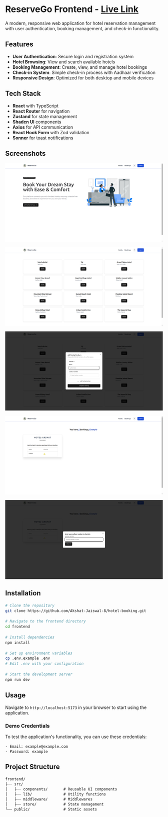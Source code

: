 # ReserveGo Frontend - [Live Link](https://hotel-booking-seven-eta.vercel.app/)

A modern, responsive web application for hotel reservation management with user authentication, booking management, and check-in functionality.

## Features

- **User Authentication**: Secure login and registration system
- **Hotel Browsing**: View and search available hotels
- **Booking Management**: Create, view, and manage hotel bookings
- **Check-in System**: Simple check-in process with Aadhaar verification
- **Responsive Design**: Optimized for both desktop and mobile devices

## Tech Stack

- **React** with TypeScript
- **React Router** for navigation
- **Zustand** for state management
- **Shadcn UI** components
- **Axios** for API communication
- **React Hook Form** with Zod validation
- **Sonner** for toast notifications

## Screenshots


![Login Page](/frontend/demo-images/home.png)

![Hotels Page](/frontend/demo-images/hotels.png)

![Hotel booking Page](/frontend/demo-images/hotel-booking.png)

![Bookings Page](/frontend/demo-images/bookings.png)

![Check-in Page](/frontend/demo-images/check-in.png)


## Installation

```bash
# Clone the repository
git clone https://github.com/Akshat-Jaiswal-8/hotel-booking.git

# Navigate to the frontend directory
cd frontend

# Install dependencies
npm install

# Set up environment variables
cp .env.example .env
# Edit .env with your configuration

# Start the development server
npm run dev
```

## Usage

Navigate to `http://localhost:5173` in your browser to start using the application.

### Demo Credentials

To test the application's functionality, you can use these credentials:

```
- Email: example@example.com
- Password: example
```

## Project Structure

```
frontend/
├── src/
│   ├── components/       # Reusable UI components
│   ├── lib/              # Utility functions
│   ├── middleware/       # Middlewares
│   ├── store/            # State management
└── public/               # Static assets
```


